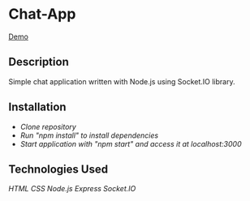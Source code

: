# Chat-App

[Demo](https://joshdkang-node-chat-app.herokuapp.com)

## Description

Simple chat application written with Node.js using Socket.IO library.

## Installation

* _Clone repository_
* _Run "npm install" to install dependencies_
* _Start application with "npm start" and access it at localhost:3000_

## Technologies Used

_HTML_
_CSS_
_Node.js_
_Express_
_Socket.IO_

